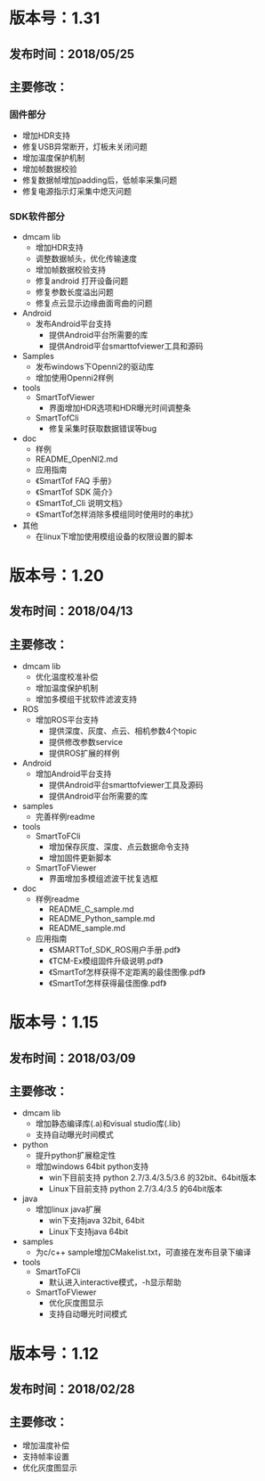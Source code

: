 # 版本号：1.31

## 发布时间：2018/05/25

## 主要修改：

### 固件部分
  - 增加HDR支持
  - 修复USB异常断开，灯板未关闭问题
  - 增加温度保护机制
  - 增加帧数据校验
  - 修复数据帧增加padding后，低帧率采集问题
  - 修复电源指示灯采集中熄灭问题

### SDK软件部分
- dmcam lib
  - 增加HDR支持
  - 调整数据帧头，优化传输速度
  - 增加帧数据校验支持
  - 修复android 打开设备问题
  - 修复参数长度溢出问题
  - 修复点云显示边缘曲面弯曲的问题
- Android
  - 发布Android平台支持
    - 提供Android平台所需要的库
    - 提供Android平台smarttofviewer工具和源码
- Samples
  - 发布windows下Openni2的驱动库
  - 增加使用Openni2样例
- tools 
  - SmartTofViewer
    - 界面增加HDR选项和HDR曝光时间调整条
  - SmartTofCli
    - 修复采集时获取数据错误等bug
- doc
  - 样例
  - README_OpenNI2.md
  - 应用指南
  - 《SmartTof FAQ 手册》
  - 《SmartTof SDK 简介》
  - 《SmartTof_Cli 说明文档》
  - 《SmartTof怎样消除多模组同时使用时的串扰》
- 其他
  - 在linux下增加使用模组设备的权限设置的脚本




# 版本号：1.20

## 发布时间：2018/04/13

## 主要修改：

- dmcam lib
  - 优化温度校准补偿
  - 增加温度保护机制
  - 增加多模组干扰软件滤波支持
- ROS
  - 增加ROS平台支持
    - 提供深度、灰度、点云、相机参数4个topic
    - 提供修改参数service
    - 提供ROS扩展的样例
- Android
  - 增加Android平台支持
    - 提供Android平台smarttofviewer工具及源码
    - 提供Android平台所需要的库
- samples
  - 完善样例readme
- tools
  - SmartToFCli
    - 增加保存灰度、深度、点云数据命令支持
    - 增加固件更新脚本
  - SmartToFViewer 
    - 界面增加多模组滤波干扰复选框
- doc
  - 样例readme
    - README_C_sample.md
    - README_Python_sample.md
    - README_sample.md
  - 应用指南
    - 《SMARTTof_SDK_ROS用户手册.pdf》
    - 《TCM-Ex模组固件升级说明.pdf》
    - 《SmartTof怎样获得不定距离的最佳图像.pdf》
    - 《SmartTof怎样获得最佳图像.pdf》

# 版本号：1.15

## 发布时间：2018/03/09
## 主要修改：
- dmcam lib
  - 增加静态编译库(.a)和visual studio库(.lib)
  - 支持自动曝光时间模式
- python
  - 提升python扩展稳定性
  - 增加windows 64bit python支持
    - win下目前支持 python 2.7/3.4/3.5/3.6 的32bit、64bit版本
    - Linux下目前支持 python 2.7/3.4/3.5 的64bit版本
- java
  - 增加linux java扩展
    - win下支持java 32bit, 64bit
    - Linux下支持java 64bit
- samples
  - 为c/c++ sample增加CMakelist.txt，可直接在发布目录下编译
- tools
  - SmartToFCli
    - 默认进入interactive模式，-h显示帮助
  - SmartToFViewer 
    - 优化灰度图显示
    - 支持自动曝光时间模式

# 版本号：1.12
## 发布时间：2018/02/28
## 主要修改：
 * 增加温度补偿
 * 支持帧率设置
 * 优化灰度图显示

